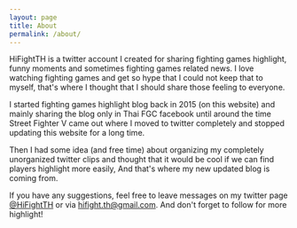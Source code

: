 ```yaml
---
layout: page
title: About
permalink: /about/
---
```


HiFightTH is a twitter account I created for sharing fighting games highlight, 
funny moments and sometimes fighting games related news. 
I love watching fighting games and get so hype that I could not keep that to myself, 
that's where I thought that I should share those feeling to everyone.

I started fighting games highlight blog back in 2015 (on this website)
and mainly sharing the blog only in Thai FGC facebook until around the time 
Street Fighter V came out where I moved to twitter completely and stopped updating this website for a long time.

Then I had some idea (and free time) about organizing my completely unorganized twitter clips 
and thought that it would be cool if we can find players highlight more easily, 
And that's where my new updated blog is coming from. 

If you have any suggestions, feel free to leave messages on my 
twitter page <a href="https://twitter.com/HiFightTH">@HiFightTH</a> 
or via <a href="mailto:hifight.th@gmail.com">hifight.th@gmail.com</a>.
And don't forget to follow for more highlight!